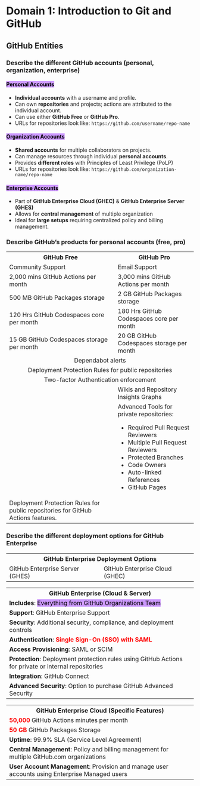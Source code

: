 # Domain 1: Introduction to Git and GitHub

## GitHub Entities
### Describe the different GitHub accounts (personal, organization, enterprise)
#### <mark style="background-color: #CC99FF;">Personal Accounts</mark>
* **Individual accounts** with a username and profile.
* Can own **repositories** and projects; actions are attributed to the individual account.
* Can use either **GitHub Free** or **GitHub Pro**.
* URLs for repositories look like: `https://github.com/username/repo-name`
#### <mark style="background-color: #CC99FF;">Organization Accounts</mark>
* **Shared accounts** for multiple collaborators on projects.
* Can manage resources through individual **personal accounts**.
* Provides **different roles** with Principles of Least Privilege (PoLP)
* URLs for repositories look like: `https://github.com/organization-name/repo-name`
#### <mark style="background-color: #CC99FF;">Enterprise Accounts</mark>
* Part of **GitHub Enterprise Cloud (GHEC)** & **GitHub Enterprise Server (GHES)**
* Allows for **central management** of multiple organization
* Ideal for **large setups** requiring centralized policy and billing management.
### Describe GitHub’s products for personal accounts (free, pro)
<table>
    <tr>
        <th>GitHub Free</th>
        <th>GitHub Pro</th>
    </rd>
    <tr>
        <td>Community Support</td>
        <td>Email Support</td>
    </tr>
    <tr>
        <td>2,000 mins GitHub Actions per month</td>
        <td>3,000 mins GitHub Actions per month</td>
    </tr>
    <tr>
        <td>500 MB GitHub Packages storage</td>
        <td>2 GB GitHub Packages storage</td>
    </tr>
    <tr>
        <td>120 Hrs GitHub Codespaces core per month</td>
        <td>180 Hrs GitHub Codespaces core per month</td>
    </tr>
    <tr>
        <td>15 GB GitHub Codespaces storage per month</td>
        <td>20 GB GitHub Codespaces storage per month</td>
    </tr>
    <tr style="text-align: center;">
        <td colspan="2">Dependabot alerts</td>
    </tr>
    <tr style="text-align: center;">
        <td colspan="2">Deployment Protection Rules for public repositories</td>
    </tr>
    <tr style="text-align: center;">
        <td colspan="2">Two-factor Authentication enforcement</td>
    </tr>
    <tr>
        <td></td>
        <td>Wikis and Repository Insights Graphs</td>
    </tr>
    <tr>
        <td></td>
        <td>
            Advanced Tools for private repositories:
            <ul>
                <li>Required Pull Request Reviewers</li>
                <li>Multiple Pull Request Reviewers</li>
                <li>Protected Branches</li>
                <li>Code Owners</li>
                <li>Auto-linked References</li>
                <li>GitHub Pages</li>
            </ul>
        </td>
    </tr>
    <tr>
        <td>
            Deployment Protection Rules for public repositories for GitHub Actions features.
        </td>
        <td></td>
    </tr>
</table>

### Describe the different deployment options for GitHub Enterprise
<table>
    <tr>
        <th colspan=2 style="text-align: center;">GitHub Enterprise Deployment Options</th>
    </tr>
    <tr>
        <td>GitHub Enterprise Server (GHES)</td>
        <td>GitHub Enterprise Cloud (GHEC)</td>
    </tr>
</table>
<table>
    <tr>
        <th style="text-align: center;">GitHub Enterprise (Cloud & Server)</th>
    </tr>
    <tr>
        <td><b>Includes</b>: <mark style="background-color: #CC99FF;">Everything from GitHub Organizations Team</mark></td>
    </tr>
    <tr>
        <td><b>Support</b>: GitHub Enterprise Support</td>
    </tr>
    <tr>
        <td><b>Security</b>: Additional security, compliance, and deployment controls</td>
    </tr>
    <tr>
        <td><b>Authentication</b>: <b style="color: #FF0000;">Single Sign-On (SSO) with SAML</b></td>
    </tr>
    <tr>
        <td><b>Access Provisioning</b>: SAML or SCIM</td>
    </tr>
    <tr>
        <td><b>Protection</b>: Deployment protection rules using GitHub Actions for private or internal repositories</td>
    </tr>
    <tr>
        <td><b>Integration</b>: GitHub Connect</td>
    </tr>
    <tr>
        <td><b>Advanced Security</b>: Option to purchase GitHub Advanced Security</td>
    </tr>
</table>
<table>
    <tr>
        <th colspan=2 style="text-align: center;">GitHub Enterprise Cloud (Specific Features)</th>
    </tr>
    <tr>
        <td><b style="color: #FF0000;">50,000</b> GitHub Actions minutes per month</td>
    </tr>
    <tr>
        <td><b style="color: #FF0000;">50 GB</b> GitHub Packages Storage</td>
    </tr>
    <tr>
        <td><b>Uptime</b>: 99.9% SLA (Service Level Agreement)</td>
    </tr>
    <tr>
        <td><b>Central Management</b>: Policy and billing management for multiple GitHub.com organizations</td>
    </tr>
    <tr>
        <td><b>User Account Management</b>: Provision and manage user accounts using Enterprise Managed users</td>
    </tr>
</table>